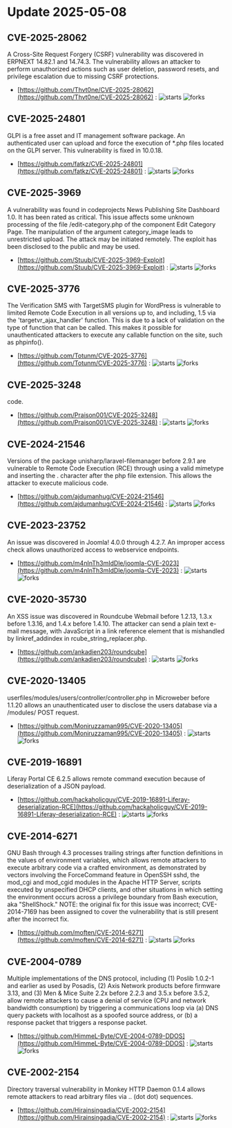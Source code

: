 # Update 2025-05-08
## CVE-2025-28062
 A Cross-Site Request Forgery (CSRF) vulnerability was discovered in ERPNEXT 14.82.1 and 14.74.3. The vulnerability allows an attacker to perform unauthorized actions such as user deletion, password resets, and privilege escalation due to missing CSRF protections.

- [https://github.com/Thvt0ne/CVE-2025-28062](https://github.com/Thvt0ne/CVE-2025-28062) :  ![starts](https://img.shields.io/github/stars/Thvt0ne/CVE-2025-28062.svg) ![forks](https://img.shields.io/github/forks/Thvt0ne/CVE-2025-28062.svg)


## CVE-2025-24801
 GLPI is a free asset and IT management software package. An authenticated user can upload and force the execution of *.php files located on the GLPI server. This vulnerability is fixed in 10.0.18.

- [https://github.com/fatkz/CVE-2025-24801](https://github.com/fatkz/CVE-2025-24801) :  ![starts](https://img.shields.io/github/stars/fatkz/CVE-2025-24801.svg) ![forks](https://img.shields.io/github/forks/fatkz/CVE-2025-24801.svg)


## CVE-2025-3969
 A vulnerability was found in codeprojects News Publishing Site Dashboard 1.0. It has been rated as critical. This issue affects some unknown processing of the file /edit-category.php of the component Edit Category Page. The manipulation of the argument category_image leads to unrestricted upload. The attack may be initiated remotely. The exploit has been disclosed to the public and may be used.

- [https://github.com/Stuub/CVE-2025-3969-Exploit](https://github.com/Stuub/CVE-2025-3969-Exploit) :  ![starts](https://img.shields.io/github/stars/Stuub/CVE-2025-3969-Exploit.svg) ![forks](https://img.shields.io/github/forks/Stuub/CVE-2025-3969-Exploit.svg)


## CVE-2025-3776
 The Verification SMS with TargetSMS plugin for WordPress is vulnerable to limited Remote Code Execution in all versions up to, and including, 1.5 via the 'targetvr_ajax_handler' function. This is due to a lack of validation on the type of function that can be called. This makes it possible for unauthenticated attackers to execute any callable function on the site, such as phpinfo().

- [https://github.com/Totunm/CVE-2025-3776](https://github.com/Totunm/CVE-2025-3776) :  ![starts](https://img.shields.io/github/stars/Totunm/CVE-2025-3776.svg) ![forks](https://img.shields.io/github/forks/Totunm/CVE-2025-3776.svg)


## CVE-2025-3248
code.

- [https://github.com/Praison001/CVE-2025-3248](https://github.com/Praison001/CVE-2025-3248) :  ![starts](https://img.shields.io/github/stars/Praison001/CVE-2025-3248.svg) ![forks](https://img.shields.io/github/forks/Praison001/CVE-2025-3248.svg)


## CVE-2024-21546
 Versions of the package unisharp/laravel-filemanager before 2.9.1 are vulnerable to Remote Code Execution (RCE) through using a valid mimetype and inserting the . character after the php file extension. This allows the attacker to execute malicious code.

- [https://github.com/ajdumanhug/CVE-2024-21546](https://github.com/ajdumanhug/CVE-2024-21546) :  ![starts](https://img.shields.io/github/stars/ajdumanhug/CVE-2024-21546.svg) ![forks](https://img.shields.io/github/forks/ajdumanhug/CVE-2024-21546.svg)


## CVE-2023-23752
 An issue was discovered in Joomla! 4.0.0 through 4.2.7. An improper access check allows unauthorized access to webservice endpoints.

- [https://github.com/m4nInTh3mIdDle/joomla-CVE-2023](https://github.com/m4nInTh3mIdDle/joomla-CVE-2023) :  ![starts](https://img.shields.io/github/stars/m4nInTh3mIdDle/joomla-CVE-2023.svg) ![forks](https://img.shields.io/github/forks/m4nInTh3mIdDle/joomla-CVE-2023.svg)


## CVE-2020-35730
 An XSS issue was discovered in Roundcube Webmail before 1.2.13, 1.3.x before 1.3.16, and 1.4.x before 1.4.10. The attacker can send a plain text e-mail message, with JavaScript in a link reference element that is mishandled by linkref_addindex in rcube_string_replacer.php.

- [https://github.com/ankadien203/roundcube](https://github.com/ankadien203/roundcube) :  ![starts](https://img.shields.io/github/stars/ankadien203/roundcube.svg) ![forks](https://img.shields.io/github/forks/ankadien203/roundcube.svg)


## CVE-2020-13405
 userfiles/modules/users/controller/controller.php in Microweber before 1.1.20 allows an unauthenticated user to disclose the users database via a /modules/ POST request.

- [https://github.com/Moniruzzaman995/CVE-2020-13405](https://github.com/Moniruzzaman995/CVE-2020-13405) :  ![starts](https://img.shields.io/github/stars/Moniruzzaman995/CVE-2020-13405.svg) ![forks](https://img.shields.io/github/forks/Moniruzzaman995/CVE-2020-13405.svg)


## CVE-2019-16891
 Liferay Portal CE 6.2.5 allows remote command execution because of deserialization of a JSON payload.

- [https://github.com/hackaholicguy/CVE-2019-16891-Liferay-deserialization-RCE](https://github.com/hackaholicguy/CVE-2019-16891-Liferay-deserialization-RCE) :  ![starts](https://img.shields.io/github/stars/hackaholicguy/CVE-2019-16891-Liferay-deserialization-RCE.svg) ![forks](https://img.shields.io/github/forks/hackaholicguy/CVE-2019-16891-Liferay-deserialization-RCE.svg)


## CVE-2014-6271
 GNU Bash through 4.3 processes trailing strings after function definitions in the values of environment variables, which allows remote attackers to execute arbitrary code via a crafted environment, as demonstrated by vectors involving the ForceCommand feature in OpenSSH sshd, the mod_cgi and mod_cgid modules in the Apache HTTP Server, scripts executed by unspecified DHCP clients, and other situations in which setting the environment occurs across a privilege boundary from Bash execution, aka "ShellShock."  NOTE: the original fix for this issue was incorrect; CVE-2014-7169 has been assigned to cover the vulnerability that is still present after the incorrect fix.

- [https://github.com/moften/CVE-2014-6271](https://github.com/moften/CVE-2014-6271) :  ![starts](https://img.shields.io/github/stars/moften/CVE-2014-6271.svg) ![forks](https://img.shields.io/github/forks/moften/CVE-2014-6271.svg)


## CVE-2004-0789
 Multiple implementations of the DNS protocol, including (1) Poslib 1.0.2-1 and earlier as used by Posadis, (2) Axis Network products before firmware 3.13, and (3) Men & Mice Suite 2.2x before 2.2.3 and 3.5.x before 3.5.2, allow remote attackers to cause a denial of service (CPU and network bandwidth consumption) by triggering a communications loop via (a) DNS query packets with localhost as a spoofed source address, or (b) a response packet that triggers a response packet.

- [https://github.com/HimmeL-Byte/CVE-2004-0789-DDOS](https://github.com/HimmeL-Byte/CVE-2004-0789-DDOS) :  ![starts](https://img.shields.io/github/stars/HimmeL-Byte/CVE-2004-0789-DDOS.svg) ![forks](https://img.shields.io/github/forks/HimmeL-Byte/CVE-2004-0789-DDOS.svg)


## CVE-2002-2154
 Directory traversal vulnerability in Monkey HTTP Daemon 0.1.4 allows remote attackers to read arbitrary files via .. (dot dot) sequences.

- [https://github.com/Hirainsingadia/CVE-2002-2154](https://github.com/Hirainsingadia/CVE-2002-2154) :  ![starts](https://img.shields.io/github/stars/Hirainsingadia/CVE-2002-2154.svg) ![forks](https://img.shields.io/github/forks/Hirainsingadia/CVE-2002-2154.svg)

